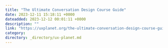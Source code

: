```yaml
---
title: "The Ultimate Conversation Design Course Guide"
date: 2023-12-11 15:18:11 +0000
dateadded: 2023-12-12 00:01:11 +0000
description: ""
link: "https://uxplanet.org/the-ultimate-conversation-design-course-guide-3581e66d23e7?source=rss----819cc2aaeee0---4"
category:
directory: _directory/ux-planet.md
---
```

